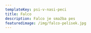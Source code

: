 ```yaml
---
templateKey: psi-v-nasi-peci
title: Falco
description: Falco je smažba pes
featuredimage: /img/falco-pelisek.jpg
---
```

